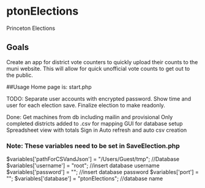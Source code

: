 # ptonElections
Princeton Elections

## Goals

Create an app for district vote counters to quickly upload their counts to the muni website. This will allow for quick unofficial vote counts to get out to the public.

##Usage
Home page is: start.php

TODO:
Separate user accounts with encrypted password.
Show time and user for each election save.
Finalize election to make readonly.

Done:
Get machines from db including mailin and provisional
Only completed districts added to .csv for mapping
GUI for database setup
Spreadsheet view with totals
Sign in
Auto refresh and auto csv creation

### Note: These variables need to be set in SaveElection.php
$variables['pathForCSVandJson'] = "/Users/Guest/tmp";
//Database
$variables['username'] = "root"; //insert database username
$variables['password'] = ""; //insert database password
$variables['port'] = "";
$variables['database'] = "ptonElections"; //database name
